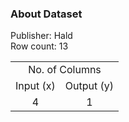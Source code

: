 <h3>About Dataset</h3>
<p>Publisher: Hald<br/>
Row count: 13</p>
<table>
  <tr align="center">
    <td colspan="2">No. of Columns</td>
  </tr>
  <tr align="center">
    <td>Input (x)</td>
    <td>Output (y)</td>
  </tr>
  <tr align="center">
    <td>4</td>
    <td>1</td>
  </tr>
</table>

